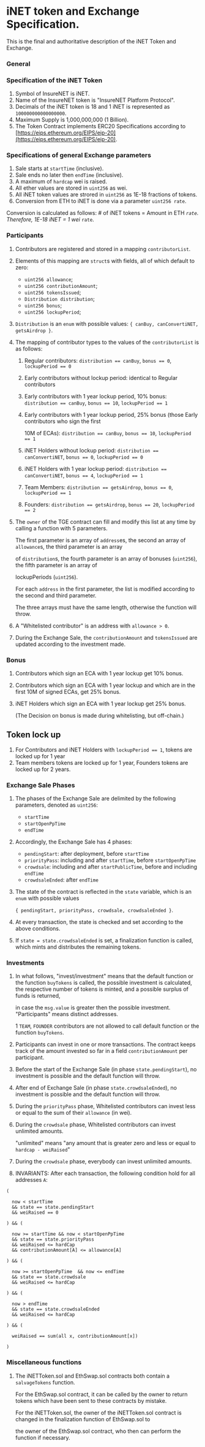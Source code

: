 # iNET token and Exchange Specification.

This is the final and authoritative description of the iNET Token and Exchange.

### General

### Specification of the iNET Token

1. Symbol of InsureNET is iNET.
2. Name of the InsureNET token is "InsureNET Platform Protocol".
3. Decimals of the iNET token is 18 and 1 iNET is represented as `100000000000000000`.
4. Maximum Supply is 1,000,000,000 \(1 Billion\).
5. The Token Contract implements ERC20 Specifications according to [https://eips.ethereum.org/EIPS/eip-20](https://eips.ethereum.org/EIPS/eip-20).

### Specifications of general Exchange parameters

1. Sale starts at `startTime` \(inclusive\).
2. Sale ends no later then `endTime` \(inclusive\).
3. A maximum of `hardcap` wei is raised.
4. All ether values are stored in `uint256` as wei.
5. All iNET token values are strored in `uint256` as 1E-18 fractions of tokens.
6. Conversion from ETH to iNET is done via a parameter `uint256 rate`.

Conversion is calculated as follows: \# of iNET tokens = Amount in ETH  _`rate`. Therefore, 1E-18 iNET = 1 wei_  `rate`.

### Participants

1. Contributors are registered and stored in a mapping `contributorList`.
2. Elements of this mapping are `struct`s with fields, all of which default to zero:
   * `uint256 allowance`;
   * `uint256 contributionAmount`;
   * `uint256 tokensIssued`;
   * `Distribution distribution`;
   * `uint256 bonus`;
   * `uint256 lockupPeriod`;
3. `Distribution` is an `enum` with possible values: `{ canBuy, canConvertiNET, getsAirdrop }`.
4. The mapping of contributor types to the values of the `contributorList` is as follows: 
   1. Regular contributors: `distribution == canBuy`, `bonus == 0`, `lockupPeriod == 0`
   2. Early contributors without lockup period: identical to Regular contributors
   3. Early contributors with 1 year lockup period, 10% bonus: `distribution == canBuy`, `bonus == 10`, `lockupPeriod == 1`
   4. Early contributors with 1 year lockup period, 25% bonus \(those Early contributors who sign the first 

      10M of ECAs\): `distribution == canBuy`, `bonus == 10`, `lockupPeriod == 1`

   5. iNET Holders without lockup period: `distribution == canConvertiNET`, `bonus == 0`, `lockupPeriod == 0`
   6. iNET Holders with 1 year lockup period: `distribution == canConvertiNET`, `bonus == 4`, `lockupPeriod == 1`
   7. Team Members: `distribution == getsAirdrop`, `bonus == 0`, `lockupPeriod == 1`
   8. Founders: `distribution == getsAirdrop`, `bonus == 20`, `lockupPeriod == 2`
5. The `owner` of the TGE contract can fill and modify this list at any time by calling a function with 5 parameters.

   The first parameter is an array of `address`es, the second an array of `allowance`s, the third parameter is an array 

   of `distribution`s, the fourth parameter is an array of bonuses \(`uint256`\), the fifth parameter is an array of 

   lockupPeriods \(`uint256`\).

   For each `address` in the first parameter, the list is modified according to the second and third parameter.

   The three arrays must have the same length, otherwise the function will throw.

6. A "Whitelisted contributor" is an address with `allowance > 0`.
7. During the Exchange Sale, the `contributionAmount` and `tokensIssued` are updated according to the investment made.

### Bonus

1. Contributors which sign an ECA with 1 year lockup get 10% bonus.
2. Contributors which sign an ECA with 1 year lockup and which are in the first 10M of signed ECAs, get 25% bonus.
3. iNET Holders which sign an ECA with 1 year lockup get 25% bonus.

   \(The Decision on bonus is made during whitelisting, but off-chain.\)

## Token lock up

1. For Contributors and iNET Holders with `lockupPeriod == 1`, tokens are locked up for 1 year
2. Team members tokens are locked up for 1 year, Founders tokens are locked up for 2 years.

### Exchange Sale Phases

1. The phases of the Exchange Sale are delimited by the following parameters, denoted as `uint256`:
   * `startTime`
   * `startOpenPpTime`
   * `endTime`
2. Accordingly, the Exchange Sale has 4 phases: 
   * `pendingStart`:             after deployment, before `startTime`
   * `priorityPass`:             including and after `startTime`, before `startOpenPpTime`
   * `crowdsale`:                including and after `startPublicTime`, before and including `endTime`
   * `crowdsaleEnded`:           after `endTime`
3. The state of the contract is reflected in the `state` variable, which is an `enum` with possible values  

   `{ pendingStart, priorityPass, crowdsale, crowdsaleEnded }`.

4. At every transaction, the state is checked and set according to the above conditions.
5. If `state = state.crowdsaleEnded` is set, a finalization function is called, which mints and distributes the remaining tokens.

### Investments

1. In what follows, "invest/investment" means that the default function or the function `buyTokens` is called, the possible investment is calculated, the respective number of tokens is minted, and a possible surplus of funds is returned,

   in case the `msg.value` is greater then the possible investment. "Participants" means distinct addresses.

   1 `TEAM`, `FOUNDER` contributors are not allowed to call default function or the function `buyTokens`.

2. Participants can invest in one or more transactions. The contract keeps track of the amount invested so far in a field `contributionAmount` per participant.
3. Before the start of the Exchange Sale \(in phase `state.pendingStart`\), no investment is possible and the default function will throw.
4. After end of Exchange Sale \(in phase `state.crowdsaleEnded`\), no investment is possible and the default function will throw.
5. During the `priorityPass` phase, Whitelisted contributors can invest less or equal to the sum of their `allowance` \(in wei\).
6. During the `crowdsale` phase, Whitelisted contributors can invest unlimited amounts.

   "unlimited" means "any amount that is greater zero and less or equal to `hardcap - weiRaised`"

7. During the `crowdsale` phase, everybody can invest unlimited amounts.
8. INVARIANTS: After each transaction, the following condition hold for all addresses `A`:

```text
(

  now < startTime 
  && state == state.pendingStart 
  && weiRaised == 0

) && ( 

  now >= startTime && now < startOpenPpTime  
  && state == state.priorityPass 
  && weiRaised <= hardCap 
  && contributionAmount[A] <= allowance[A]

) && (

  now >= startOpenPpTime  && now <= endTime
  && state == state.crowdsale 
  && weiRaised <= hardCap

) && (

  now > endTime
  && state == state.crowdsaleEnded 
  && weiRaised <= hardCap

) && (

  weiRaised == sum(all x, contributionAmount[x])

)
```

### Miscellaneous functions

1. The iNETToken.sol and EthSwap.sol contracts both contain a `salvageTokens` function. 

   For the EthSwap.sol contract, it can be called by the owner to return tokens which have been sent to these contracts by mistake.

   For the iNETToken.sol, the owner of the iNETToken.sol contract is changed in the finalization function of EthSwap.sol to 

   the owner of the EthSwap.sol contract, who then can perform the function if necessary.

